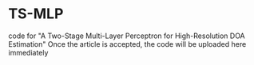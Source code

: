 # TS-MLP
code for "A Two-Stage Multi-Layer Perceptron for High-Resolution DOA Estimation"
Once the article is accepted, the code will be uploaded here immediately
